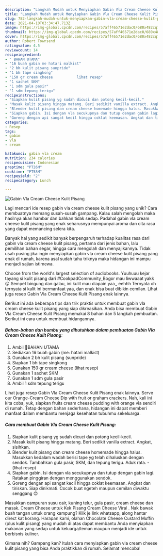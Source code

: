 ```yaml
---
description: "Langkah Mudah untuk Menyiapkan Gabin Vla Cream Cheese Kulit Pisang, Bikin Ngiler"
title: "Langkah Mudah untuk Menyiapkan Gabin Vla Cream Cheese Kulit Pisang, Bikin Ngiler"
slug: 782-langkah-mudah-untuk-menyiapkan-gabin-vla-cream-cheese-kulit-pisang-bikin-ngiler
date: 2021-04-10T03:34:47.713Z
image: https://img-global.cpcdn.com/recipes/57aff46571e2dac0/680x482cq70/gabin-vla-cream-cheese-kulit-pisang-foto-resep-utama.jpg
thumbnail: https://img-global.cpcdn.com/recipes/57aff46571e2dac0/680x482cq70/gabin-vla-cream-cheese-kulit-pisang-foto-resep-utama.jpg
cover: https://img-global.cpcdn.com/recipes/57aff46571e2dac0/680x482cq70/gabin-vla-cream-cheese-kulit-pisang-foto-resep-utama.jpg
author: Robert Townsend
ratingvalue: 4.5
reviewcount: 14
recipeingredient:
- " BAHAN UTAMA"
- "16 buah gabin me hatari malkist"
- "2 bh kulit pisang sunpride"
- "1 bh tape singkong"
- "150 gr cream cheese           lihat resep"
- "1 sachet SKM"
- "1 sdm gula pasir"
- "1 sdm tepung terigu"
recipeinstructions:
- "Siapkan kulit pisang yg sudah dicuci dan potong kecil-kecil."
- "Masak kulit pisang hingga matang. Beri sedikit vanilla extract. Angkat, sisihkan."
- "Blender kulit pisang dan cream cheese homemade hingga halus. Masukkan kedalam wadah berisi tape yg telah dihaluskan dengan sendok. Tambahkan gula pasir, SKM, dan tepung terigu. Aduk rata.           (lihat resep)"
- "Siapkan gabin. Isi dengan vla secukupnya dan tutup dengan gabin lagi. Ratakan pinggiran dengan menggunakan sendok."
- "Goreng dengan api sangat kecil hingga coklat keemasan. Angkat dan tiriskan. Siap dinikmati. Cocok buat ngeteh maupun cemilan diwaktu senggang 😍"
categories:
- Resep
tags:
- gabin
- vla
- cream

katakunci: gabin vla cream 
nutrition: 234 calories
recipecuisine: Indonesian
preptime: "PT26M"
cooktime: "PT58M"
recipeyield: "2"
recipecategory: Lunch

---
```



![Gabin Vla Cream Cheese Kulit Pisang](https://img-global.cpcdn.com/recipes/57aff46571e2dac0/680x482cq70/gabin-vla-cream-cheese-kulit-pisang-foto-resep-utama.jpg)

Lagi mencari ide resep gabin vla cream cheese kulit pisang yang unik? Cara membuatnya memang susah-susah gampang. Kalau salah mengolah maka hasilnya akan hambar dan bahkan tidak sedap. Padahal gabin vla cream cheese kulit pisang yang enak seharusnya mempunyai aroma dan cita rasa yang dapat memancing selera kita.

Banyak hal yang sedikit banyak berpengaruh terhadap kualitas rasa dari gabin vla cream cheese kulit pisang, pertama dari jenis bahan, lalu pemilihan bahan segar, hingga cara mengolah dan menyajikannya. Tidak usah pusing jika ingin menyiapkan gabin vla cream cheese kulit pisang yang enak di rumah, karena asal sudah tahu triknya maka hidangan ini mampu menjadi sajian istimewa.

Choose from the world&#39;s largest selection of audiobooks. Yuuhuuu kejar tayang si kulit pisang dari #CookpadCommunity_Bogor mau liwwaaat yakk 😜 Sempet bingung dan galau, ini kulit mau diapain yaa,, eehhh Ternyata oh ternyata si kulit ini bermanfaat yaa, dan enak bisa buat dibikin cemilan. Lihat juga resep Gabin Vla Cream Cheese Kulit Pisang enak lainnya.


Berikut ini ada beberapa tips dan trik praktis untuk membuat gabin vla cream cheese kulit pisang yang siap dikreasikan. Anda bisa membuat Gabin Vla Cream Cheese Kulit Pisang memakai 8 bahan dan 5 langkah pembuatan. Berikut ini cara untuk membuat hidangannya.

<!--inarticleads1-->

##### Bahan-bahan dan bumbu yang dibutuhkan dalam pembuatan Gabin Vla Cream Cheese Kulit Pisang:

1. Ambil  🍌BAHAN UTAMA
1. Sediakan 16 buah gabin (me: hatari malkist)
1. Gunakan 2 bh kulit pisang (sunpride)
1. Siapkan 1 bh tape singkong
1. Gunakan 150 gr cream cheese           (lihat resep)
1. Gunakan 1 sachet SKM
1. Gunakan 1 sdm gula pasir
1. Ambil 1 sdm tepung terigu


Lihat juga resep Gabin Vla Cream Cheese Kulit Pisang enak lainnya. Serve our Orange-Cream Cheese Dip with fruit or graham crackers. Nah, kali ini kita coba, yuk, siapkan fruits cream cheese pudding with orange vla sendiri di rumah. Tetap dengan bahan sederhana, hidangan ini dapat memberi manfaat dalam membantu menjaga kesehatan tubuhmu sekeluarga. 

<!--inarticleads2-->

##### Cara membuat Gabin Vla Cream Cheese Kulit Pisang:

1. Siapkan kulit pisang yg sudah dicuci dan potong kecil-kecil.
1. Masak kulit pisang hingga matang. Beri sedikit vanilla extract. Angkat, sisihkan.
1. Blender kulit pisang dan cream cheese homemade hingga halus. Masukkan kedalam wadah berisi tape yg telah dihaluskan dengan sendok. Tambahkan gula pasir, SKM, dan tepung terigu. Aduk rata. -           (lihat resep)
1. Siapkan gabin. Isi dengan vla secukupnya dan tutup dengan gabin lagi. Ratakan pinggiran dengan menggunakan sendok.
1. Goreng dengan api sangat kecil hingga coklat keemasan. Angkat dan tiriskan. Siap dinikmati. Cocok buat ngeteh maupun cemilan diwaktu senggang 😍


Masukkan campuran susu cair, kuning telur, gula pasir, cream cheese dan masak. Cream Cheese untuk Kek Pisang Cream Cheese Viral ️. Nak bawak buah tangan untuk orang kampung? Klik je link whatsapp, along hantar direct kat korang. Harapan kami, olahan Chocolate Cheese Custard Muffin (plus kulit pisang) yang mudah di atas dapat membantu Anda menyiapkan makanan yang sedap untuk keluarga/teman maupun menjadi ide untuk berbisnis kuliner. 

Gimana nih? Gampang kan? Itulah cara menyiapkan gabin vla cream cheese kulit pisang yang bisa Anda praktikkan di rumah. Selamat mencoba!
